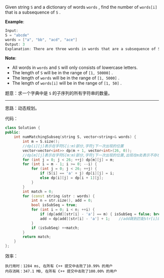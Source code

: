 Given string `S` and a dictionary of words `words` , find the number of `words[i]` that is a subsequence of `S` .

**Example**:
```cpp
Input: 
S = "abcde"
words = ["a", "bb", "acd", "ace"]
Output: 3
Explanation: There are three words in words that are a subsequence of S: "a", "acd", "ace".
```

**Note**:
-  All words in `words` and `S` will only consists of lowercase letters.
-  The length of `S` will be in the range of `[1, 50000]` .
-  The length of `words` will be in the range of `[1, 5000]` .
-  The length of `words[i]` will be in the range of `[1, 50]` .

题意：求一个字典中是 `S` 的子序列的所有字符串的数量。

---
思路：动态规划。

代码：
```cpp
class Solution {
public:
    int numMatchingSubseq(string S, vector<string>& words) {
        int m = S.size();
        //dp[i][j]表示在字符S[i:m)部分,字符j下一次出现的位置
        vector<vector<int>> dp(m + 1, vector<int>(26, 0));
        //dp[m][j]表示在字符S[m:m)部分,字符j下一次出现的位置,出现在m处表示不存在
        for (int j = 0; j < 26; ++j) dp[m][j] = m; 
        for (int i = m - 1; i >= 0; --i) {
            for (int j = 0; j < 26; ++j) {
                if (S[i] == 'a' + j) dp[i][j] = i;
                else dp[i][j] = dp[i + 1][j];
            }
        }
        int match = 0;
        for (const string &str : words) {
            int n = str.size(), add = 0;
            bool isSubSeq = true;
            for (int i = 0; i < n; ++i) {
                if (dp[add][str[i] - 'a'] == m) { isSubSeq = false; break; }
                add = dp[add][str[i] - 'a'] + 1;    //add跳到匹配str[i]的下标位置+1
            }
            if (isSubSeq) ++match;
        }
        return match;
    }
};
```
效率：
```
执行用时：1284 ms, 在所有 C++ 提交中击败了10.99% 的用户
内存消耗：347.1 MB, 在所有 C++ 提交中击败了100.00% 的用户
```
